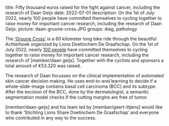 title: Fifty thousand euros raised for the fight against cancer, including the research of Daan Geijs
date: 2022-07-01
description: On the 1st of July 2022, nearly 100 people have committed themselves to cycling together to raise money for important cancer research, including the research of Daan Geijs.
picture: daan-gruune-cross.JPG
groups: diag, pathology

The [‘Gruune Cross’](https://gruunecross.nl/) is a 60 kilometer long bike ride through the beautiful Achterhoek organized by Lions Doetinchem De Graafschap. 
On the 1st of July 2022, nearly [100 people](https://gruunecross.nl/fietsers/) have committed themselves to cycling together to raise money for important cancer research, including the research of [member/daan geijs].
Together with the cyclists and sponsors a total amount of €53.320 was raised. 

The research of Daan focusses on the clinical implementation of automated skin cancer decision making. He uses end-to-end learning to decide if a whole-slide-image contains basal cell carcinoma (BCC) and its subtype. After the excision of the BCC, done by the dermatologist, a semantic segmentation model checks if the cutting margins are free of tumor.

[member/daan-geijs] and his team led by [member/geert-litjens] would like to thank ‘Stichting Lions Share Doetinchem De Graafschap’ and everyone who contributed in any way to the success.
